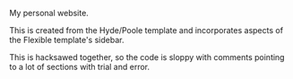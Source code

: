 My personal website.

This is created from the Hyde/Poole template and incorporates aspects of the Flexible template's sidebar. 

This is hacksawed together, so the code is sloppy with comments pointing to a lot of sections with trial and error.  
